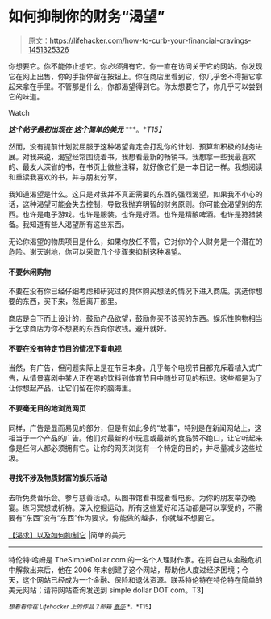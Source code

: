 # 如何抑制你的财务“渴望”

> 原文：<https://lifehacker.com/how-to-curb-your-financial-cravings-1451325326>

你想要它。你不能停止想它。你*必须*拥有它。你一直在访问关于它的网站。你发现它在网上出售，你的手指停留在按钮上。你在商店里看到它，你几乎舍不得把它拿起来拿在手里。不管那是什么，你都渴望得到它。你太想要它了，你几乎可以尝到它的味道。

Watch

***这个帖子最初出现在*** [***这个简单的美元***](http://www.thesimpledollar.com/the-craving-and-how-to-curb-it/) ***。**T15】*

然而，没有提前计划就屈服于这种渴望肯定会打乱你的计划、预算和积极的财务进展。对我来说，渴望经常围绕着书。我想看最新的畅销书。我想拿一些我最喜欢的、最发人深省的书，在书页上做些注释，就好像它们是一本日记一样。我想阅读和重读我喜欢的书，并与朋友分享。

我知道渴望是什么。这只是对我并不真正需要的东西的强烈渴望，如果我不小心的话，这种渴望可能会失去控制，导致我抛弃明智的财务原则。你可能会渴望别的东西。也许是电子游戏。也许是服装。也许是好酒。也许是精酿啤酒。也许是狩猎装备。我知道有些人渴望所有这些东西。

无论你渴望的物质项目是什么，如果你放任不管，它对你的个人财务是一个潜在的危险。谢天谢地，你可以采取几个步骤来抑制这种渴望。

#### **不要休闲购物**

不要在没有你已经仔细考虑和研究过的具体购买想法的情况下进入商店。挑选你想要的东西，买下来，然后离开那里。

商店是自下而上设计的，鼓励产品欲望，鼓励你买不该买的东西。娱乐性购物相当于乞求商店为你不想要的东西向你收钱。避开就好。

#### 不要在没有特定节目的情况下看电视

当然，有广告，但问题实际上是在节目本身。几乎每个电视节目都充斥着植入式广告，从情景喜剧中某人正在喝的饮料到体育节目中随处可见的标识。这些都是为了让你想起产品，让它们留在你的脑海里。

#### **不要毫无目的地浏览网页**

同样，广告是显而易见的部分，但是有如此多的“故事”，特别是在新闻网站上，这相当于一个产品的广告。他们对最新的小玩意或最新的食品赞不绝口，让它听起来像是任何人都必须拥有它。让你的网页浏览有一个特定的目的，并尽量减少这些垃圾。

#### 寻找不涉及物质财富的娱乐活动

去听免费音乐会。参与慈善活动。从图书馆看书或者看电影。为你的朋友举办晚宴。练习冥想或祈祷。深入挖掘运动。所有这些爱好和活动都是可以享受的，不需要有“东西”没有“东西”作为要求，你能做的越多，你就越不想要它。

[【渴求】以及如何抑制它](http://www.thesimpledollar.com/the-craving-and-how-to-curb-it/) |简单的美元

* * *

特伦特·哈姆是 TheSimpleDollar.com 的一名个人理财作家。在将自己从金融危机中解救出来后，他在 2006 年末创建了这个网站，帮助他人度过经济困境；今天，这个网站已经成为一个金融、保险和退休资源。联系特伦特在特伦特在简单的美元网站；请将网站查询发送到 simple dollar DOT com。T3】

<small>*想看看你在 Lifehacker 上的作品？邮箱*</small> [<small>*泰莎*</small>](https://mail.google.com/mail/?view=cm&fs=1&tf=1&to=tessa@lifehacker.com) <small>*。*T15】</small>